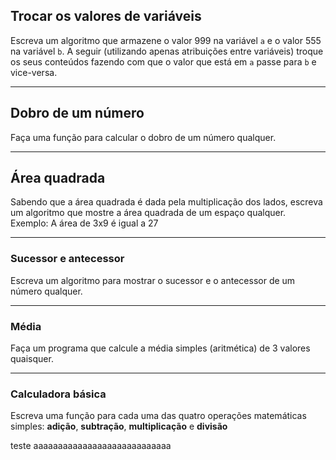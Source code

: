 ## Trocar os valores de variáveis

Escreva um algoritmo que armazene o valor 999 na variável `a` e o valor 555 na variável `b`.
A seguir (utilizando apenas atribuições entre variáveis) troque os seus conteúdos fazendo com que o valor que está em `a` passe para `b` e vice-versa.

---

## Dobro de um número

Faça uma função para calcular o dobro de um número qualquer.

---

## Área quadrada

Sabendo que a área quadrada é dada pela multiplicação dos lados, escreva um algoritmo que mostre a área quadrada de um espaço qualquer.
Exemplo:
A área de 3x9 é igual a 27

---

### Sucessor e antecessor

Escreva um algoritmo para mostrar o sucessor e o antecessor de um número qualquer.

---

### Média

Faça um programa que calcule a média simples (aritmética) de 3 valores quaisquer.

---

### Calculadora básica

Escreva uma função para cada uma das quatro operações matemáticas simples: **adição**, **subtração**, **multiplicação** e **divisão**


teste aaaaaaaaaaaaaaaaaaaaaaaaaaaa